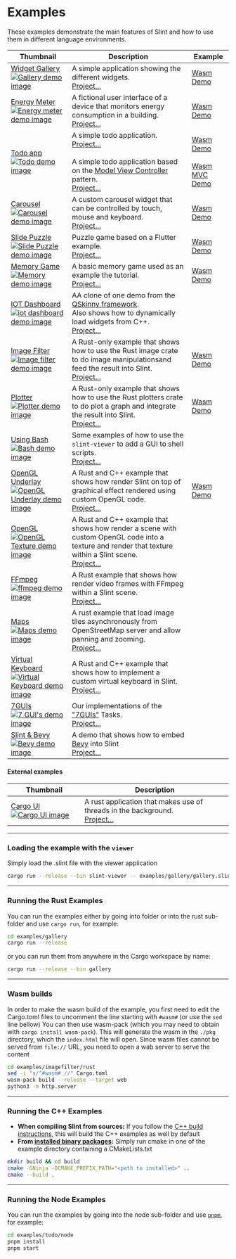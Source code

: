 <!-- Copyright © SixtyFPS GmbH <info@slint.dev> ; SPDX-License-Identifier: MIT -->

# Examples

These examples demonstrate the main features of Slint and how to use them in different language environments.



| Thumbnail  | Description | Example |
| --- | --- | --- |
| [Widget Gallery ![Gallery demo image](https://github.com/user-attachments/assets/e37ad016-475a-4c01-8d1b-1326ee7aa733 "Gallery demo image")](./gallery/) |  A simple application showing the different widgets. <br/> [Project...](./gallery) | [Wasm Demo](https://slint.dev/snapshots/master/demos/gallery/) |
| [Energy Meter![Energy meter demo image](https://github.com/user-attachments/assets/abfe03e3-ded6-4ddc-82b7-8303ee45515c "Energy meter demo image")](./energy-monitor/) |  A fictional user interface of a device that monitors energy consumption in a building. <br/> [Project...](./energy-monitor) | [Wasm Demo](https://slint.dev/snapshots/master/demos/energy-monitor/) |
| [Todo app![Todo demo image](https://github.com/user-attachments/assets/e534736b-3f64-4631-8b9a-80ccd985e9de "Todo demo image")](./todo/) |  A simple todo application. <br/> [Project...](./todo)<br><br>A simple todo application based on the [Model View Controller](https://en.wikipedia.org/wiki/Model%E2%80%93view%E2%80%93controller) pattern. <br/> [Project...](./todo-mvc) | [Wasm Demo](https://slint.dev/snapshots/master/demos/todo/)<br><br>[Wasm MVC Demo](https://slint.dev/snapshots/master/demos/todo-mvc/)   |
| [Carousel![Carousel demo image](https://user-images.githubusercontent.com/6715107/196679740-840a4b67-afaa-4d47-9a31-bfe643c7de48.png "Carousel demo image")](./carousel/) |  A custom carousel widget that can be controlled by touch, mouse and keyboard. <br/> [Project...](./carousel) | [Wasm Demo](https://slint.dev/snapshots/master/demos/carousel/) |
| [Slide Puzzle![Slide Puzzle demo image](https://github.com/user-attachments/assets/c54d5d2d-5cce-41bf-a0d4-a94b94970df9 "Slide Puzzle demo image")](./slide_puzzle/) |  Puzzle game based on a Flutter example. <br/> [Project...](./slide_puzzle) | [Wasm Demo](https://slint.dev/snapshots/master/demos/slide_puzzle/) |
| [Memory Game![Memory demo image](https://github.com/user-attachments/assets/63216b63-2f9e-48c0-8efe-64cee9e91f07 "Memory demo image")](./memory/) |  A basic memory game used as an example the tutorial. <br/> [Project...](./memory) | [Wasm Demo](https://slint.dev/snapshots/master/demos/memory/) |
| [IOT Dashboard![iot dashboard demo image](https://slint.dev/resources/iot-dashboard_screenshot.png "iot dashboard demo image")](./iot-dashboard/) |  AA clone of one demo from the [QSkinny framework](https://qskinny.github.io/).<br/> Also shows how to dynamically load widgets from C++. <br/> [Project...](./iot-dashboard) |  |
| [Image Filter![Image filter demo image](https://github.com/user-attachments/assets/a373bc10-fa61-42c0-b80e-9d9f63cd022b "Image filter demo image")](./imagefilter/) |  A Rust-only example that shows how to use the Rust image crate to do image manipulationsand feed the result into Slint. <br/> [Project...](./imagefilter/) | [Wasm Demo](https://slint.dev/snapshots/master/demos/imagefilter/) |
| [Plotter![Plotter demo image](https://slint.dev/resources/plotter_screenshot.png "Plotter demo image")](./plotter/) | A Rust-only example that shows how to use the Rust plotters crate to do plot a graph and integrate the result into Slint. <br/> [Project...](./plotter/) | [Wasm Demo](https://slint.dev/snapshots/master/demos/plotter/) |
| [Using Bash![Bash demo image](https://github.com/user-attachments/assets/dcac4189-fc7b-4a9f-b7cb-9d075b338628 "Bash demo image")](./bash/) | Some examples of how to use the `slint-viewer` to add a GUI to shell scripts. <br/> [Project...](./bash/) |  |
| [OpenGL Underlay![OpenGL Underlay demo image](https://slint.dev/resources/opengl_underlay_screenshot.png "OpenGL Underlay demo image")](./opengl_underlay/) | A Rust and C++ example that shows how render Slint on top of graphical effect rendered using custom OpenGL code. <br/> [Project...](./opengl_underlay/) | [Wasm Demo](https://slint.dev/snapshots/master/demos/opengl_underlay/) |
| [OpenGL![OpenGL Texture demo image](https://github.com/slint-ui/slint/assets/1486/b9f1f6cf-3859-418e-9662-0c7170c3b1f2 "OpenGL Texture demo image")](./opengl_texture/) | A Rust and C++ example that shows how render a scene with custom OpenGL code into a texture and render that texture within a Slint scene. <br/> [Project...](./opengl_texture/) |  |
| [FFmpeg ![ffmpeg demo image](https://github.com/slint-ui/slint/assets/1486/5a1fad32-611a-478e-ab8f-576b4b4bdaf3 "ffmpeg demo image")](./ffmpeg/) | A Rust example that shows how render video frames with FFmpeg within a Slint scene.  <br/> [Project...](./ffmpeg/) |  |
| [Maps![Maps demo image](https://github.com/slint-ui/slint/assets/959326/f5e8cca6-dee1-4681-83da-88fec27f9a45 "OpenGL Underlay demo image")](./maps/) | A rust example that load image tiles asynchronously from OpenStreetMap server and allow panning and zooming. <br/> [Project...](./maps/) |  |
| [Virtual Keyboard![Virtual Keyboard demo image](https://user-images.githubusercontent.com/6715107/231668373-23faedf8-b42a-401d-b3a2-845d5e61252b.png "Virtual Keyboard demo image")](./virtual_keyboard/) | A Rust and C++ example that shows how to implement a custom virtual keyboard in Slint. <br/> [Project...](./virtual_keyboard/) |  |
| [7GUIs![7 GUI's demo image](https://user-images.githubusercontent.com/22800467/169002497-5b90e63b-5717-4290-8ac7-c618d9e2a4f1.png "7 GUI's demo image")](./7guis/) | Our implementations of the ["7GUIs"](https://7guis.github.io/7guis/) Tasks. <br/> [Project...](./7guis/) |  |
| [Slint & Bevy![Bevy demo image](https://github.com/user-attachments/assets/69785864-b6ae-40e1-8f62-4f70677d930e "Bevy demo image")](./7guis/) | A demo that shows how to embed [Bevy](https://bevyengine.org) into Slint <br/> [Project...](./bevy/) |  |

#### External examples
| Thumbnail  | Description |
| --- | --- |
| [Cargo UI![Cargo UI image](https://raw.githubusercontent.com/slint-ui/cargo-ui/master/screenshots/deptree.png "Cargo UI image")](https://github.com/slint-ui/cargo-ui) | A rust application that makes use of threads in the background. <br/> [Project...](https://github.com/slint-ui/cargo-ui) |


---
### Loading the example with the `viewer`

Simply load the .slint file with the viewer application

```sh
cargo run --release --bin slint-viewer -- examples/gallery/gallery.slint
```

---
### Running the Rust Examples

You can run the examples either by going into folder or into the rust sub-folder and use `cargo run`, for example:

```sh
cd examples/gallery
cargo run --release
```

or you can run them from anywhere in the Cargo workspace by name:

```sh
cargo run --release --bin gallery
```

---
### Wasm builds

In order to make the wasm build of the example, you first need to edit the Cargo.toml
files to uncomment the line starting with `#wasm#` (or use the `sed` line bellow)
You can then use wasm-pack (which you may need to obtain with `cargo install wasm-pack`).
This will generate the wasm in the `./pkg` directory, which the `index.html` file will open.
Since wasm files cannot be served from `file://` URL, you need to open a wab server to serve
the content

```sh
cd examples/imagefilter/rust
sed -i "s/^#wasm# //" Cargo.toml
wasm-pack build --release --target web
python3 -m http.server
```

---
### Running the C++ Examples

* **When compiling Slint from sources:** If you follow the [C++ build instructions](/docs/building.md#c-build), this will build the C++
examples as well by default
* **From [installed binary packages](/api/cpp/README.md#binary-packages):** Simply run cmake in one of the example directory containing a CMakeLists.txt

 ```sh
 mkdir build && cd build
 cmake -GNinja -DCMAKE_PREFIX_PATH="<path to installed>" ..
 cmake --build .
 ```

---
### Running the Node Examples

You can run the examples by going into the node sub-folder and use [`pnpm`](https://pnpm.io), for example:

```sh
cd examples/todo/node
pnpm install
pnpm start
```
